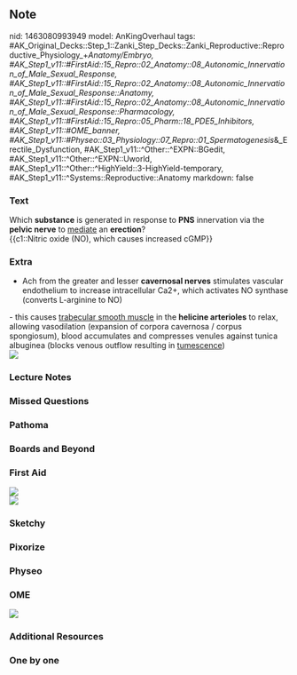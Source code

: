 ## Note
nid: 1463080993949
model: AnKingOverhaul
tags: #AK_Original_Decks::Step_1::Zanki_Step_Decks::Zanki_Reproductive::Reproductive_Physiology_+_Anatomy/Embryo, #AK_Step1_v11::#FirstAid::15_Repro::02_Anatomy::08_Autonomic_Innervation_of_Male_Sexual_Response, #AK_Step1_v11::#FirstAid::15_Repro::02_Anatomy::08_Autonomic_Innervation_of_Male_Sexual_Response::Anatomy, #AK_Step1_v11::#FirstAid::15_Repro::02_Anatomy::08_Autonomic_Innervation_of_Male_Sexual_Response::Pharmacology, #AK_Step1_v11::#FirstAid::15_Repro::05_Pharm::18_PDE5_Inhibitors, #AK_Step1_v11::#OME_banner, #AK_Step1_v11::#Physeo::03_Physiology::07_Repro::01_Spermatogenesis_&_Erectile_Dysfunction, #AK_Step1_v11::^Other::^EXPN::BGedit, #AK_Step1_v11::^Other::^EXPN::Uworld, #AK_Step1_v11::^Other::^HighYield::3-HighYield-temporary, #AK_Step1_v11::^Systems::Reproductive::Anatomy
markdown: false

### Text
<div>
  Which <b>substance</b> is generated in response to <b>PNS</b>
  innervation via the <b>pelvic nerve</b> to <u>mediate</u> an
  <b>erection</b>?
</div>
<div>
  {{c1::Nitric oxide (NO), which causes increased cGMP}}
</div>

### Extra
- Ach from the greater and lesser <b>cavernosal nerves</b>
stimulates vascular endothelium to increase intracellular Ca2+,
which activates NO synthase (converts L-arginine to NO)
<div>
  - this causes <u>trabecular smooth muscle</u> in the <b>helicine
  arterioles</b> to relax, allowing vasodilation (expansion of
  corpora cavernosa / corpus spongiosum), blood accumulates and
  compresses venules against tunica albuginea (blocks venous
  outflow resulting in <u>tumescence</u>)
</div>
<div><img src="paste-60198261620737.jpg"></div>

### Lecture Notes


### Missed Questions


### Pathoma


### Boards and Beyond


### First Aid
<img src="tmpl_gY5n.png">
<div><img src=
"paste-e2094f6424beb4a748ecbd59273e780c682eebbe.jpg"></div>

### Sketchy


### Pixorize


### Physeo


### OME
<div class="ome-widget">
  <a href="https://onlinemeded.org?ref=anki"><img src=
  "_OME_AnkiFlashcards_General_4.png"></a>
</div>

### Additional Resources


### One by one


